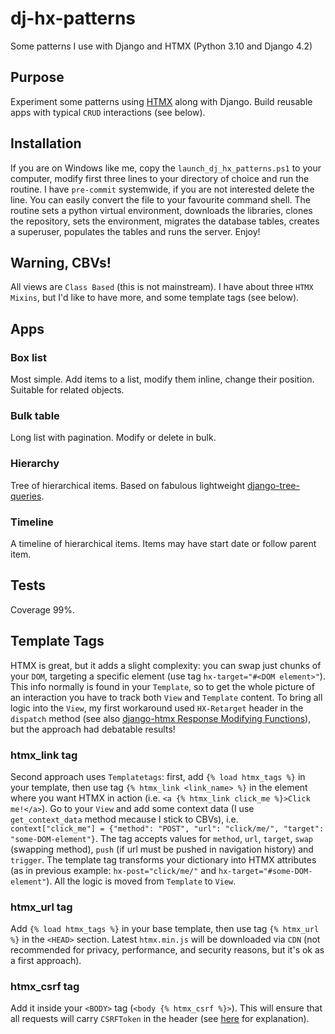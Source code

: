 # dj-hx-patterns
Some patterns I use with Django and HTMX (Python 3.10 and Django 4.2)
## Purpose
Experiment some patterns using [HTMX](https://htmx.org/) along with Django. Build reusable apps with typical `CRUD` interactions (see below).
## Installation
If you are on Windows like me, copy the `launch_dj_hx_patterns.ps1` to your computer, modify first three lines to your directory of choice and run the routine. I have `pre-commit` systemwide, if you are not interested delete the line. You can easily convert the file to your favourite command shell.
The routine sets a python virtual environment, downloads the libraries, clones the repository, sets the environment, migrates
the database tables, creates a superuser, populates the tables and runs the server. Enjoy!
## Warning, CBVs!
All views are `Class Based` (this is not mainstream). I have about three `HTMX  Mixins`, but I'd like to have more, and some template tags (see below).
## Apps
### Box list
Most simple. Add items to a list, modify them inline, change their position. Suitable for related objects.
### Bulk table
Long list with pagination. Modify or delete in bulk.
### Hierarchy
Tree of hierarchical items. Based on fabulous lightweight [django-tree-queries](https://django-tree-queries.readthedocs.io/en/latest/).
### Timeline
A timeline of hierarchical items. Items may have start date or follow parent item.
## Tests
Coverage 99%.
## Template Tags
HTMX is great, but it adds a slight complexity: you can swap just chunks of your `DOM`, targeting a specific element (use tag `hx-target="#<DOM element>"`). This info normally is found in your `Template`, so to get the whole picture of an interaction you have to track both `View` and `Template` content. To bring all logic into the `View`, my first workaround  used `HX-Retarget` header in the `dispatch` method (see also [django-htmx Response Modifying Functions](https://django-htmx.readthedocs.io/en/latest/http.html#response-modifying-functions)), but the approach had debatable results!
### htmx_link tag
Second approach uses `Templatetags`: first, add `{% load htmx_tags %}` in your template, then use tag `{% htmx_link <link_name> %}` in the element where you want HTMX in action (i.e. `<a {% htmx_link click_me %}>Click me!</a>`). Go to your `View` and add some context data (I use `get_context_data` method mecause I stick to CBVs), i.e. `context["click_me"] = {"method": "POST", "url": "click/me/", "target": "some-DOM-element"}`. The tag accepts values for `method`, `url`, `target`, `swap` (swapping method), `push` (if url must be pushed in navigation history) and `trigger`. The template tag transforms your dictionary into HTMX attributes (as in previous example: `hx-post="click/me/"` and `hx-target="#some-DOM-element"`). All the logic is moved from `Template` to `View`.
### htmx_url tag
Add `{% load htmx_tags %}` in your base template, then use tag `{% htmx_url %}` in the `<HEAD>` section. Latest `htmx.min.js` will be downloaded via `CDN` (not recommended for privacy, performance, and security reasons, but it's ok as a first approach).
### htmx_csrf tag
Add it inside your `<BODY>` tag (`<body {% htmx_csrf %}>`). This will ensure that all requests will carry `CSRFToken` in the header (see [here](https://django-htmx.readthedocs.io/en/latest/tips.html#make-htmx-pass-the-csrf-token) for explanation).
